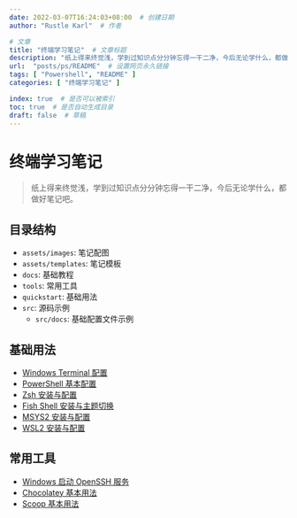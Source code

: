 ```yaml
---
date: 2022-03-07T16:24:03+08:00  # 创建日期
author: "Rustle Karl"  # 作者

# 文章
title: "终端学习笔记"  # 文章标题
description: "纸上得来终觉浅，学到过知识点分分钟忘得一干二净，今后无论学什么，都做好笔记吧。"
url:  "posts/ps/README"  # 设置网页永久链接
tags: [ "Powershell", "README" ]
categories: [ "终端学习笔记" ]

index: true  # 是否可以被索引
toc: true  # 是否自动生成目录
draft: false  # 草稿
---
```


# 终端学习笔记

> 纸上得来终觉浅，学到过知识点分分钟忘得一干二净，今后无论学什么，都做好笔记吧。

## 目录结构

- `assets/images`: 笔记配图
- `assets/templates`: 笔记模板
- `docs`: 基础教程
- `tools`: 常用工具
- `quickstart`: 基础用法
- `src`: 源码示例
  - `src/docs`: 基础配置文件示例

## 基础用法

- [Windows Terminal 配置](docs/windows_terminal_config.md)
- [PowerShell 基本配置](docs/powershell.md)
- [Zsh 安装与配置](docs/zsh.md)
- [Fish Shell 安装与主题切换](docs/fish.md)
- [MSYS2 安装与配置](docs/msys2.md)
- [WSL2 安装与配置](docs/wsl2.md)

## 常用工具

- [Windows 启动 OpenSSH 服务](tools/openssh.md)
- [Chocolatey 基本用法](tools/choco.md)
- [Scoop 基本用法](tools/scoop.md)

